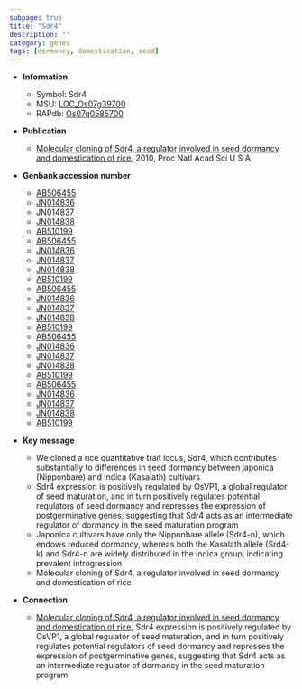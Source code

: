 ```yaml
---
subpage: true
title: "Sdr4"
description: ""
category: genes
tags: [dormancy, domestication, seed]
---
```


* **Information**  
    + Symbol: Sdr4  
    + MSU: [LOC_Os07g39700](http://rice.plantbiology.msu.edu/cgi-bin/ORF_infopage.cgi?orf=LOC_Os07g39700)  
    + RAPdb: [Os07g0585700](http://rapdb.dna.affrc.go.jp/viewer/gbrowse_details/irgsp1?name=Os07g0585700)  

* **Publication**  
    + [Molecular cloning of Sdr4, a regulator involved in seed dormancy and domestication of rice](http://www.ncbi.nlm.nih.gov/pubmed?term=Molecular+cloning+of+Sdr4,+a+regulator+involved+in+seed+dormancy+and+domestication+of+rice%5BTitle%5D), 2010, Proc Natl Acad Sci U S A.

* **Genbank accession number**  
    + [AB506455](http://www.ncbi.nlm.nih.gov/nuccore/AB506455)
    + [JN014836](http://www.ncbi.nlm.nih.gov/nuccore/JN014836)
    + [JN014837](http://www.ncbi.nlm.nih.gov/nuccore/JN014837)
    + [JN014838](http://www.ncbi.nlm.nih.gov/nuccore/JN014838)
    + [AB510199](http://www.ncbi.nlm.nih.gov/nuccore/AB510199)
    + [AB506455](http://www.ncbi.nlm.nih.gov/nuccore/AB506455)
    + [JN014836](http://www.ncbi.nlm.nih.gov/nuccore/JN014836)
    + [JN014837](http://www.ncbi.nlm.nih.gov/nuccore/JN014837)
    + [JN014838](http://www.ncbi.nlm.nih.gov/nuccore/JN014838)
    + [AB510199](http://www.ncbi.nlm.nih.gov/nuccore/AB510199)
    + [AB506455](http://www.ncbi.nlm.nih.gov/nuccore/AB506455)
    + [JN014836](http://www.ncbi.nlm.nih.gov/nuccore/JN014836)
    + [JN014837](http://www.ncbi.nlm.nih.gov/nuccore/JN014837)
    + [JN014838](http://www.ncbi.nlm.nih.gov/nuccore/JN014838)
    + [AB510199](http://www.ncbi.nlm.nih.gov/nuccore/AB510199)
    + [AB506455](http://www.ncbi.nlm.nih.gov/nuccore/AB506455)
    + [JN014836](http://www.ncbi.nlm.nih.gov/nuccore/JN014836)
    + [JN014837](http://www.ncbi.nlm.nih.gov/nuccore/JN014837)
    + [JN014838](http://www.ncbi.nlm.nih.gov/nuccore/JN014838)
    + [AB510199](http://www.ncbi.nlm.nih.gov/nuccore/AB510199)
    + [AB506455](http://www.ncbi.nlm.nih.gov/nuccore/AB506455)
    + [JN014836](http://www.ncbi.nlm.nih.gov/nuccore/JN014836)
    + [JN014837](http://www.ncbi.nlm.nih.gov/nuccore/JN014837)
    + [JN014838](http://www.ncbi.nlm.nih.gov/nuccore/JN014838)
    + [AB510199](http://www.ncbi.nlm.nih.gov/nuccore/AB510199)

* **Key message**  
    + We cloned a rice quantitative trait locus, Sdr4, which contributes substantially to differences in seed dormancy between japonica (Nipponbare) and indica (Kasalath) cultivars
    + Sdr4 expression is positively regulated by OsVP1, a global regulator of seed maturation, and in turn positively regulates potential regulators of seed dormancy and represses the expression of postgerminative genes, suggesting that Sdr4 acts as an intermediate regulator of dormancy in the seed maturation program
    + Japonica cultivars have only the Nipponbare allele (Sdr4-n), which endows reduced dormancy, whereas both the Kasalath allele (Srd4-k) and Sdr4-n are widely distributed in the indica group, indicating prevalent introgression
    + Molecular cloning of Sdr4, a regulator involved in seed dormancy and domestication of rice

* **Connection**  
    + [Molecular cloning of Sdr4, a regulator involved in seed dormancy and domestication of rice](http://www.ncbi.nlm.nih.gov/pubmed?term=Molecular+cloning+of+Sdr4,+a+regulator+involved+in+seed+dormancy+and+domestication+of+rice%5BTitle%5D), Sdr4 expression is positively regulated by OsVP1, a global regulator of seed maturation, and in turn positively regulates potential regulators of seed dormancy and represses the expression of postgerminative genes, suggesting that Sdr4 acts as an intermediate regulator of dormancy in the seed maturation program



